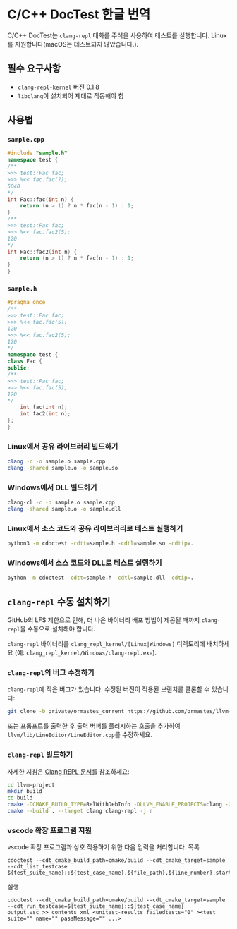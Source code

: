 # C/C++ DocTest 한글 번역

C/C++ DocTest는 `clang-repl` 대화를 주석을 사용하여 테스트를 실행합니다. Linux를 지원합니다(macOS는 테스트되지 않았습니다.).

## 필수 요구사항

- `clang-repl-kernel` 버전 0.1.8
- `libclang`이 설치되어 제대로 작동해야 함

## 사용법

### `sample.cpp`

```cpp
#include "sample.h"
namespace test {
/**
>>> test::Fac fac;
>>> %<< fac.fac(7);
5040
*/
int Fac::fac(int n) {
    return (n > 1) ? n * fac(n - 1) : 1;
}
/**
>>> test::Fac fac;
>>> %<< fac.fac2(5);
120
*/
int Fac::fac2(int n) {
    return (n > 1) ? n * fac(n - 1) : 1;
}
}
```

### `sample.h`

```cpp
#pragma once
/**
>>> test::Fac fac;
>>> %<< fac.fac(5);
120
>>> %<< fac.fac2(5);
120
*/
namespace test {
class Fac {
public:
/**
>>> test::Fac fac;
>>> %<< fac.fac(5);
120
*/
    int fac(int n);
    int fac2(int n);
};
}
```

### Linux에서 공유 라이브러리 빌드하기

```bash
clang -c -o sample.o sample.cpp
clang -shared sample.o -o sample.so
```

### Windows에서 DLL 빌드하기

```bash
clang-cl -c -o sample.o sample.cpp
clang -shared sample.o -o sample.dll
```

### Linux에서 소스 코드와 공유 라이브러리로 테스트 실행하기

```bash
python3 -m cdoctest -cdtt=sample.h -cdtl=sample.so -cdtip=.
```

### Windows에서 소스 코드와 DLL로 테스트 실행하기

```bash
python -m cdoctest -cdtt=sample.h -cdtl=sample.dll -cdtip=.
```

## `clang-repl` 수동 설치하기

GitHub의 LFS 제한으로 인해, 더 나은 바이너리 배포 방법이 제공될 때까지 `clang-repl`을 수동으로 설치해야 합니다.

`clang-repl` 바이너리를 `clang_repl_kernel/[Linux|Windows]` 디렉토리에 배치하세요 (예: `clang_repl_kernel/Windows/clang-repl.exe`).

### `clang-repl`의 버그 수정하기

`clang-repl`에 작은 버그가 있습니다. 수정된 버전이 적용된 브랜치를 클론할 수 있습니다:

```bash
git clone -b private/ormastes_current https://github.com/ormastes/llvm-project.git
```

또는 프롬프트를 출력한 후 출력 버퍼를 플러시하는 호출을 추가하여 `llvm/lib/LineEditor/LineEditor.cpp`를 수정하세요.

### `clang-repl` 빌드하기

자세한 지침은 [Clang REPL 문서](https://clang.llvm.org/docs/ClangRepl.html)를 참조하세요:

```bash
cd llvm-project
mkdir build
cd build
cmake -DCMAKE_BUILD_TYPE=RelWithDebInfo -DLLVM_ENABLE_PROJECTS=clang -G "Unix Makefiles" ../llvm
cmake --build . --target clang clang-repl -j n
```

### vscode 확장 프로그램 지원
vscode 확장 프로그램과 상호 작용하기 위한 다음 입력을 처리합니다.
목록
```
cdoctest --cdt_cmake_build_path=cmake/build --cdt_cmake_target=sample --cdt_list_testcase
${test_suite_name}::${test_case_name},${file_path},${line_number},start_col,end_line,end_col
```
실행
```
cdoctest --cdt_cmake_build_path=cmake/build --cdt_cmake_target=sample  --cdt_run_testcase=${test_suite_name}::${test_case_name}
output.vsc >> contents xml <unitest-results failedtests="0" ><test suite="" name="" passMessage="" ...>
```
